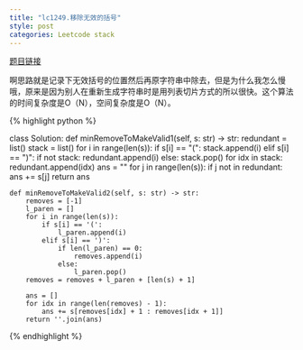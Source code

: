 ```yaml
---
title: "lc1249.移除无效的括号"
style: post
categories: Leetcode stack
---
```


[题目链接](https://leetcode-cn.com/problems/minimum-remove-to-make-valid-parentheses/)

啊思路就是记录下无效括号的位置然后再原字符串中除去，但是为什么我怎么慢哦，原来是因为别人在重新生成字符串时是用列表切片方式的所以很快。这个算法的时间复杂度是O（N），空间复杂度是O（N）。

{% highlight python %}

class Solution:
    def minRemoveToMakeValid1(self, s: str) -> str:
        redundant = list()
        stack = list()
        for i in range(len(s)):
            if s[i] == "(":
                stack.append(i)
            elif s[i] == ")":
                if not stack:
                    redundant.append(i)
                else:
                    stack.pop()
        for idx in stack:
            redundant.append(idx)
        ans = ""
        for j in range(len(s)):
            if j not in redundant:
                ans += s[j]
        return ans

    def minRemoveToMakeValid2(self, s: str) -> str:
        removes = [-1]
        l_paren = []
        for i in range(len(s)):
            if s[i] == '(':
                l_paren.append(i)
            elif s[i] == ')':
                if len(l_paren) == 0:
                    removes.append(i)
                else:
                    l_paren.pop()
        removes = removes + l_paren + [len(s) + 1]

        ans = []
        for idx in range(len(removes) - 1):
            ans += s[removes[idx] + 1 : removes[idx + 1]]
        return ''.join(ans)

{% endhighlight %}

